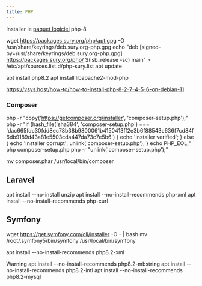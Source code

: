 ```yaml
---
title: PHP
---
```


Installer le [paquet logiciel](/linux/paquet/) php-8


wget https://packages.sury.org/php/apt.gpg -O /usr/share/keyrings/deb.sury.org-php.gpg
echo "deb [signed-by=/usr/share/keyrings/deb.sury.org-php.gpg] https://packages.sury.org/php/ $(lsb_release -sc) main" > /etc/apt/sources.list.d/php-sury.list
apt update

apt install php8.2
apt install libapache2-mod-php

https://vsys.host/how-to/how-to-install-php-8-2-7-4-5-6-on-debian-11

### Composer

php -r "copy('https://getcomposer.org/installer', 'composer-setup.php');"
php -r "if (hash_file('sha384', 'composer-setup.php') === 'dac665fdc30fdd8ec78b38b9800061b4150413ff2e3b6f88543c636f7cd84f6db9189d43a81e5503cda447da73c7e5b6') { echo 'Installer verified'; } else { echo 'Installer corrupt'; unlink('composer-setup.php'); } echo PHP_EOL;"
php composer-setup.php
php -r "unlink('composer-setup.php');"

mv composer.phar /usr/local/bin/composer

## Laravel

apt install --no-install unzip
apt install --no-install-recommends php-xml
apt install --no-install-recommends php-curl

## Symfony

wget https://get.symfony.com/cli/installer -O - | bash
mv /root/.symfony5/bin/symfony /usr/local/bin/symfony

apt install --no-install-recommends php8.2-xml

Warning
apt install --no-install-recommends php8.2-mbstring
apt install --no-install-recommends php8.2-intl
apt install --no-install-recommends php8.2-mysql
